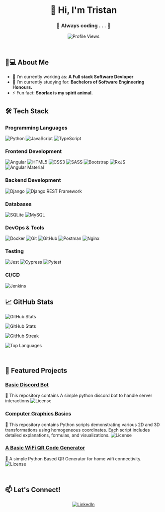 <h1 align="center">👋 Hi, I'm Tristan</h1>
<h3 align="center">🚀 Always coding . . . 🚀</h3>
<p align="center">
  <img src="https://komarev.com/ghpvc/?username=YOUR-USERNAME&label=Profile%20views&color=0e75b6&style=flat" alt="Profile Views"/>
</p>

<br/>

## 👨💻 About Me

- 🔭 I’m currently working as: **A Full stack Software Devloper**
- 🌱 I’m currently studying for: **Bachelors of Software Engineering Honours.**
- ⚡ Fun fact: **Snorlax is my spirit animal.**

## 🛠️ Tech Stack

### Programming Languages
![Python](https://img.shields.io/badge/python-3670A0?style=for-the-badge&logo=python&logoColor=ffdd54)
![JavaScript](https://img.shields.io/badge/javascript-%23323330.svg?style=for-the-badge&logo=javascript&logoColor=%23F7DF1E)
![TypeScript](https://img.shields.io/badge/typescript-%23007ACC.svg?style=for-the-badge&logo=typescript&logoColor=white)

### Frontend Development
![Angular](https://img.shields.io/badge/angular-%23DD0031.svg?style=for-the-badge&logo=angular&logoColor=white)
![HTML5](https://img.shields.io/badge/html5-%23E34F26.svg?style=for-the-badge&logo=html5&logoColor=white)
![CSS3](https://img.shields.io/badge/css3-%231572B6.svg?style=for-the-badge&logo=css3&logoColor=white)
![SASS](https://img.shields.io/badge/SASS-hotpink.svg?style=for-the-badge&logo=SASS&logoColor=white)
![Bootstrap](https://img.shields.io/badge/bootstrap-%23563D7C.svg?style=for-the-badge&logo=bootstrap&logoColor=white)
![RxJS](https://img.shields.io/badge/rxjs-%23B7178C.svg?style=for-the-badge&logo=reactivex&logoColor=white)
![Angular Material](https://img.shields.io/badge/Angular%20Material-%230081CB.svg?style=for-the-badge&logo=angular&logoColor=white)

### Backend Development
![Django](https://img.shields.io/badge/django-%23092E20.svg?style=for-the-badge&logo=django&logoColor=white)
![Django REST Framework](https://img.shields.io/badge/Django%20REST%20Framework-%23092E20.svg?style=for-the-badge&logo=django&logoColor=white)

### Databases
![SQLite](https://img.shields.io/badge/sqlite-%2307405e.svg?style=for-the-badge&logo=sqlite&logoColor=white)
![MySQL](https://img.shields.io/badge/mysql-%2300f.svg?style=for-the-badge&logo=mysql&logoColor=white)

### DevOps & Tools
![Docker](https://img.shields.io/badge/docker-%230db7ed.svg?style=for-the-badge&logo=docker&logoColor=white)
![Git](https://img.shields.io/badge/git-%23F05033.svg?style=for-the-badge&logo=git&logoColor=white)
![GitHub](https://img.shields.io/badge/github-%23121011.svg?style=for-the-badge&logo=github&logoColor=white)
![Postman](https://img.shields.io/badge/Postman-FF6C37?style=for-the-badge&logo=postman&logoColor=white)
![Nginx](https://img.shields.io/badge/nginx-%23009639.svg?style=for-the-badge&logo=nginx&logoColor=white)

### Testing
![Jest](https://img.shields.io/badge/-jest-%23C21325?style=for-the-badge&logo=jest&logoColor=white)
![Cypress](https://img.shields.io/badge/-cypress-%23E5E5E5?style=for-the-badge&logo=cypress&logoColor=058a5e)
![Pytest](https://img.shields.io/badge/Pytest-0A9EDC?style=for-the-badge&logo=pytest&logoColor=white)

### CI/CD
![Jenkins](https://img.shields.io/badge/github%20actions-%232671E5.svg?style=for-the-badge&logo=githubactions&logoColor=white)


## 📈 GitHub Stats
<p >
  <img src="https://github-readme-streak-stats.herokuapp.com/?user=Tristan-Russell&theme=dark" alt="GitHub Stats"/>
</p>

<p >
  <img src="https://github-readme-stats.vercel.app/api?username=Tristan-Russell&show_icons=true&theme=dark" alt="GitHub Stats"/>
</p>
<p >
  <img src="https://github-readme-streak-stats.herokuapp.com/?user=Tristan-Russell&theme=dark" alt="GitHub Streak"/>
  </p>
  <p >
  <img src="https://github-readme-stats.vercel.app/api/top-langs/?username=Tristan-Russell&layout=compact&theme=dark" alt="Top Languages"/>
</p>

<br/>

## 🏺 Featured Projects

### [Basic Discord Bot ](https://github.com/Tristan-Russell/basic-discord-bot) 

📝 This repository contains A simple python discord bot to handle server interactions ![License](https://img.shields.io/github/license/Tristan-Russell/basic-discord-bot)

### [Computer Graphics Basics](https://github.com/Tristan-Russell/computer-graphics-basics)
📝 This repository contains Python scripts demonstrating various 2D and 3D transformations using homogeneous coordinates. Each script includes detailed explanations, formulas, and visualizations. ![License](https://img.shields.io/github/license/Tristan-Russell/computer-graphics-basics)

### [A Basic WiFi QR Code Generator](https://github.com/Tristan-Russell/wifi-qr-generator)
📝 A simple Python Based QR Generator for home wifi connectivity. ![License](https://img.shields.io/github/license/Tristan-Russell/wifi-qr-generator)

<br/>

## 📫 Let's Connect!

<p align="center">
  <a href="https://www.linkedin.com/in/tristan-mark-russell/" target="blank">
    <img src="https://img.shields.io/badge/LinkedIn-0077B5?style=for-the-badge&logo=linkedin&logoColor=white" alt="LinkedIn"/>
  </a>
</p>

